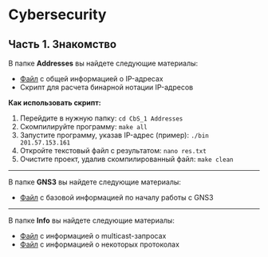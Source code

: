 # Cybersecurity

## Часть 1. Знакомство
В папке **Addresses** вы найдете следующие материалы:
- [Файл](/CbS_1/Addresses/1.md) с общей информацией о IP-адресах  
- Скрипт для расчета бинарной нотации IP-адресов

**Как использовать скрипт:**
1. Перейдите в нужную папку: `cd CbS_1 Addresses`
2. Скомпилируйте программу: `make all`
3. Запустите программу, указав IP-адрес (пример): `./bin 201.57.153.161`
4. Откройте текстовый файл с результатом: `nano res.txt`
5. Очистите проект, удалив скомпилированный файл: `make clean` 

---

В папке **GNS3** вы найдете следующие материалы:
- [Файл](/CbS_1/GNS3/2.md) с базовой информацией по началу работы с GNS3

---

В папке **Info** вы найдете следующие материалы:
- [Файл](/CbS_1/Info/3.md) с информацией о multicast-запросах
- [Файл](/CbS_1/Info/4.md) с информацией о некоторых протоколах